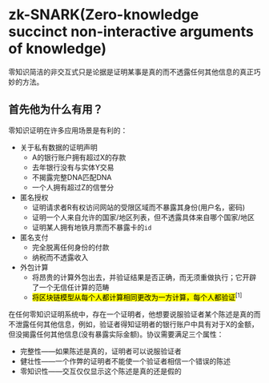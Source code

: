 # zk-SNARK(Zero-knowledge succinct non-interactive arguments of knowledge)
零知识简洁的非交互式只是论据是证明某事是真的而不透露任何其他信息的真正巧妙的方法。
## 首先他为什么有用？
零知识证明在许多应用场景是有利的：
* 关于私有数据的证明声明
	- A的银行账户拥有超过X的存款
	- 去年银行没有与实体Y交易
	- 不揭露完整DNA匹配DNA
	- 一个人拥有超过Z的信誉分
* 匿名授权
	- 证明请求者R有权访问网站的受限区域而不暴露其身份(用户名，密码)
	- 证明一个人来自允许的国家/地区列表，但不透露具体来自哪个国家/地区
	- 证明某人拥有地铁月票而不暴露卡的`id`
* 匿名支付
	- 完全脱离任何身份的付款
	- 纳税而不透露收入
* 外包计算
	- 将昂贵的计算外包出去，并验证结果是否正确，而无须重做执行；它开辟了一个无信任计算的范畴
	- <mark>将区块链模型从每个人都计算相同更改为一方计算，每个人都验证</mark><sup>[1]</sup>  

在任何零知识证明系统中，存在一个证明者，他想要说服验证者某个陈述是真的而不泄露任何其他信息，例如，验证者得知证明者的银行账户中具有对于X的金额，但没揭露任何其他信息(没有暴露实际金额)。协议需要满足三个属性：
* 完整性——如果陈述是真的，证明者可以说服验证者
* 健壮性——一个作弊的证明者不能使一个验证者相信一个错误的陈述
* 零知识性——交互仅仅显示这个陈述是真的还是假的